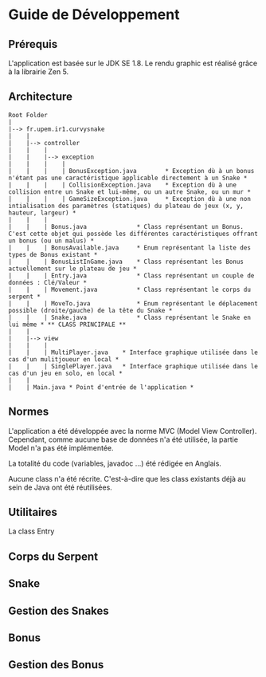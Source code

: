 # Guide de Développement

## Prérequis
L'application est basée sur le JDK SE 1.8.
Le rendu graphic est réalisé grâce à la librairie Zen 5.



## Architecture

	Root Folder
	|
	|--> fr.upem.ir1.curvysnake
	|    |
	|    |--> controller
	|    |    |
	|    |    |--> exception
	|    |    |    |
	|    |    |    | BonusException.java 		* Exception dù à un bonus n'étant pas une caractéristique applicable directement à un Snake *
	|    |    |    | CollisionException.java    * Exception dù à une collision entre un Snake et lui-même, ou un autre Snake, ou un mur *
	|    |    |    | GameSizeException.java 	* Exception dù à une non intialisation des paramètres (statiques) du plateau de jeux (x, y, hauteur, largeur) *
	|    |    |
	|    |    | Bonus.java 				* Class représentant un Bonus. C'est cette objet qui possède les différentes caractéristiques offrant un bonus (ou un malus) *
	|    |    | BonusAvailable.java 	* Enum représentant la liste des types de Bonus existant *
	|    |    | BonusListInGame.java 	* Class représentant les Bonus actuellement sur le plateau de jeu *
	|    |    | Entry.java 				* Class représentant un couple de données : Clé/Valeur *
	|    |    | Movement.java 			* Class représentant le corps du serpent *
	|    |    | MoveTo.java 			* Enum représentant le déplacement possible (droite/gauche) de la tête du Snake *
	|    |    | Snake.java 				* Class représentant le Snake en lui même * ** CLASS PRINCIPALE **
	|    |
	|    |--> view
	|    |    |
	|    |    | MultiPlayer.java 	* Interface graphique utilisée dans le cas d'un mulitjoueur en local *
	|    |    | SinglePlayer.java 	* Interface graphique utilisée dans le cas d'un jeu en solo, en local *
	|    |
	|    | Main.java * Point d'entrée de l'application *



## Normes
L'application a été développée avec la norme MVC (Model View Controller). Cependant, comme aucune base de données n'a été utilisée, la partie Model n'a pas été implémentée.

La totalité du code (variables, javadoc ...) été rédigée en Anglais.

Aucune class n'a été récrite. C'est-à-dire que les class existants déjà au sein de Java ont été réutilisées.



## Utilitaires
La class Entry


## Corps du Serpent

## Snake

## Gestion des Snakes

## Bonus

## Gestion des Bonus
